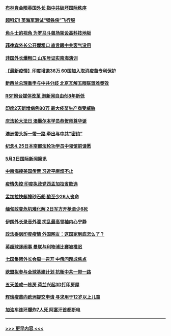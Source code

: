 #### [布林肯会晤英国外长 指中共破坏国际秩序](../pages/prog202/a103110004.md?t=05040652) 
#### [超科幻! 英海军测试“钢铁侠”飞行服](../pages/prog202/a103109986.md?t=05040652) 
#### [角斗士的视角 为罗马斗兽场架设高科技地板](../pages/prog202/a103109979.md?t=05040652) 
#### [菲律宾外长公开爆粗口 直言跟中共客气没用](../pages/prog202/a103109850.md?t=05040652) 
#### [菲国外长爆粗口 山东号证实南海演训](../pages/prog202/a103109803.md?t=05040652) 
#### [【最新疫情】印度增逾36万 60国加入取消疫苗专利保护](../pages/prog202/a103109808.md?t=05040652) 
#### [新西兰总理重申与中共分歧 北京瓦解五眼联盟难奏效](../pages/prog202/a103109821.md?t=05040652) 
#### [RSF盼台媒体改革 港新闻自由创8年新低](../pages/prog202/a103109750.md?t=05040652) 
#### [印度2天新增病例80万 最大疫苗生产商受威胁](../pages/prog202/a103109689.md?t=05040652) 
#### [庆法轮大法日 澳墨尔本学员恭贺师尊华诞](../pages/prog202/a103109592.md?t=05040652) 
#### [澳洲带头拆一带一路 牵出与中共“密约”](../pages/prog202/a103109565.md?t=05040652) 
#### [纪念4.25日本南部法轮功学员中领馆前请愿](../pages/prog202/a103109543.md?t=05040652) 
#### [5月3日国际新闻简讯](../pages/prog202/a103109519.md?t=05040652) 
#### [中南海接美国传票 习近平麻烦不止](../pages/prog202/a103109497.md?t=05040652) 
#### [疫情失控 印度执政党西孟加拉省败选](../pages/prog202/a103109500.md?t=05040652) 
#### [孟加拉快艇撞砂石船 酿至少26人丧命](../pages/prog202/a103109492.md?t=05040652) 
#### [缅甸政变危机难化解 2日军方开枪至少8死](../pages/prog202/a103109390.md?t=05040652) 
#### [伊朗外长录音外泄 扰乱最高领袖内心宁静](../pages/prog202/a103109379.md?t=05040652) 
#### [政法委讽印度疫情 外国网友：这国家到底怎么了？](../pages/prog202/a103109347.md?t=05040652) 
#### [英超球迷闹事 曼联与利物浦比赛被推迟](../pages/prog202/a103109291.md?t=05040652) 
#### [七国集团外长会周一召开 中俄问题成焦点](../pages/prog202/a103109298.md?t=05040652) 
#### [欧盟拟参与全球基建计划 抗衡中共一带一路](../pages/prog202/a103109256.md?t=05040652) 
#### [五天盖成一栋房 荷兰兴起3D打印房屋](../pages/prog202/a103109281.md?t=05040652) 
#### [辉瑞疫苗向欧洲提交申请 寻求用于12岁以上儿童](../pages/prog202/a103109268.md?t=05040652) 
#### [加油车连环爆炸7人死  阿富汗首都断电](../pages/prog202/a103109258.md?t=05040652) 

----
#### [ >>> 更早内容 <<< ](../indexes/prog202-earlier.md)
